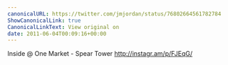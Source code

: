 ```yaml
---
canonicalURL: https://twitter.com/jmjordan/status/76802664561782784
ShowCanonicalLink: true
CanonicalLinkText: View original on
date: 2011-06-04T00:09:16+00:00
---
```

Inside  @ One Market - Spear Tower http://instagr.am/p/FJEqG/
